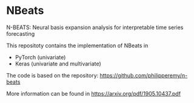 # NBeats
N-BEATS: Neural basis expansion analysis for interpretable time series forecasting

This repositoty contains the implementation of NBeats in
- PyTorch (univariate)
- Keras (univariate and multivariate)


The code is based on the repository: https://github.com/philipperemy/n-beats

More information can be found in https://arxiv.org/pdf/1905.10437.pdf
